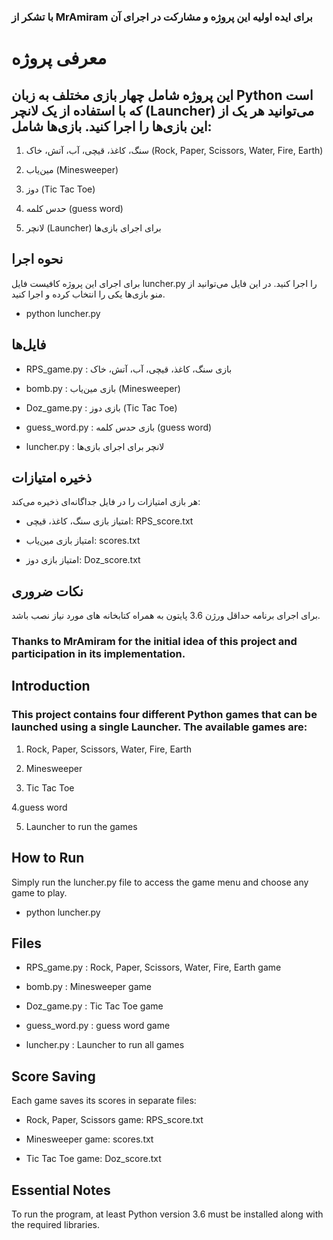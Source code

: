 ### با تشکر از MrAmiram برای ایده اولیه این پروژه و مشارکت در اجرای آن 
# معرفی پروژه

## این پروژه شامل چهار بازی مختلف به زبان Python است که با استفاده از یک لانچر (Launcher) می‌توانید هر یک از این بازی‌ها را اجرا کنید. بازی‌ها شامل:

1. سنگ، کاغذ، قیچی، آب، آتش، خاک (Rock, Paper, Scissors, Water, Fire, Earth)

2. مین‌یاب (Minesweeper)

3. دوز (Tic Tac Toe)

4. حدس کلمه (guess word)

5. لانچر (Launcher) برای اجرای بازی‌ها


## نحوه اجرا

برای اجرای این پروژه کافیست فایل luncher.py را اجرا کنید. در این فایل می‌توانید از منو بازی‌ها یکی را انتخاب کرده و اجرا کنید.

- python luncher.py

## فایل‌ها

- RPS_game.py : بازی سنگ، کاغذ، قیچی، آب، آتش، خاک

- bomb.py : بازی مین‌یاب (Minesweeper)

- Doz_game.py : بازی دوز (Tic Tac Toe)

- guess_word.py : بازی حدس کلمه (guess word)

- luncher.py : لانچر برای اجرای بازی‌ها

## ذخیره امتیازات

هر بازی امتیازات را در فایل جداگانه‌ای ذخیره می‌کند:

- امتیاز بازی سنگ، کاغذ، قیچی: RPS_score.txt

- امتیاز بازی مین‌یاب: scores.txt

- امتیاز بازی دوز: Doz_score.txt
## نکات ضروری
برای اجرای برنامه حداقل ورژن 3.6 پایتون به همراه کتابخانه های مورد نیاز نصب باشد.
  



### Thanks to MrAmiram for the initial idea of ​​this project and participation in its implementation.
## Introduction

### This project contains four different Python games that can be launched using a single Launcher. The available games are:

1. Rock, Paper, Scissors, Water, Fire, Earth

2. Minesweeper

3. Tic Tac Toe

4.guess word

5. Launcher to run the games

## How to Run

Simply run the luncher.py file to access the game menu and choose any game to play.

- python luncher.py

## Files

- RPS_game.py : Rock, Paper, Scissors, Water, Fire, Earth game

- bomb.py : Minesweeper game

- Doz_game.py : Tic Tac Toe game

- guess_word.py : guess word game

- luncher.py : Launcher to run all games

## Score Saving

Each game saves its scores in separate files:

- Rock, Paper, Scissors game: RPS_score.txt

- Minesweeper game: scores.txt

- Tic Tac Toe game: Doz_score.txt
## Essential Notes
To run the program, at least Python version 3.6 must be installed along with the required libraries.
